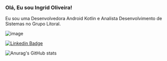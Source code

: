 ### Olá, Eu sou Ingrid Oliveira!

Eu sou uma Desenvolvedora Android Kotlin e Analista Desenvolvimento de Sistemas no Grupo Litoral.


![image](https://user-images.githubusercontent.com/78871436/119386754-5a410f80-bc9e-11eb-991e-9278afe279c6.png)

[![Linkedin Badge](https://img.shields.io/badge/-LinkedIn-blue?style=flat-square&logo=Linkedin&logoColor=white&link=https://www.linkedin.com/in/fagnerpsantos/)](https://www.linkedin.com/in/ingrid-da-silva-oliveira-54b98a80/)

![Anurag's GitHub stats](https://github-readme-stats.vercel.app/api?username=anuraghazra&show_icons=true&theme=radical)

